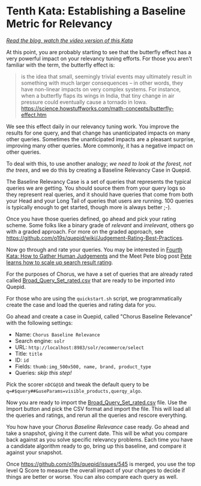 # Tenth Kata: Establishing a Baseline Metric for Relevancy

<i><a href="PLACEHOLDER: https://opensourceconnections.com/blog/2020/10/19/pete-estabalishes-a-baseline/" target="_BLANK">Read the blog, watch the video version of this Kata</a></i>

At this point, you are probably starting to see that the butterfly effect has a very powerful impact on your relevancy tuning efforts.  For those you aren't familiar with the term, the butterfly effect is:

> is the idea that small, seemingly trivial events may ultimately result in something with much larger consequences – in other words, they have non-linear impacts on very complex systems. For instance, when a butterfly flaps its wings in India, that tiny change in air pressure could eventually cause a tornado in Iowa.  https://science.howstuffworks.com/math-concepts/butterfly-effect.htm

We see this effect daily in our relevancy tuning work. You improve the results for one query, and that change has unanticipated impacts on many other queries. Sometimes the unanticipated impacts are a pleasant surprise, improving many other queries. More commonly, it has a negative impact on other queries.    

To deal with this, to use another analogy; _we need to look at the forest, not the trees_, and we do this by creating a Baseline Relevancy Case in Quepid.

The Baseline Relevancy Case is a set of queries that represents the typical queries we are getting. You should source them from your query logs so they represent real queries, and it should have queries that come from both your Head and your Long Tail of queries that users are running. 100 queries is typically enough to get started, though more is always better ;-).

Once you have those queries defined, go ahead and pick your rating scheme.   Some folks like a binary grade of _relevant_ and _irrelevant_, others go with a graded approach.   For more on the graded approach, see https://github.com/o19s/quepid/wiki/Judgement-Rating-Best-Practices.

Now go through and rate your queries.  You may be interested in [Fourth Kata: How to Gather Human Judgements](004_gathering_human_judgements.md) and the Meet Pete blog post [Pete learns how to scale up search result rating](https://opensourceconnections.com/blog/2021/01/25/pete-learns-how-to-scale-up-search-result-rating/).

For the purposes of Chorus, we have a set of queries that are already rated called [Broad_Query_Set_rated.csv](Broad_Query_Set_rated.csv) that are ready to be imported into Quepid.  

For those who are using the `quickstart.sh` script, we programmatically create the case and load the queries and rating data for you.

Go ahead and create a case in Quepid, called "Chorus Baseline Relevance" with the following settings:

* Name: `Chorus Baseline Relevance`
* Search engine: `solr`
* URL: `http://localhost:8983/solr/ecommerce/select`
* Title: `title`
* ID:  `id`
* Fields: `thumb:img_500x500, name, brand, product_type`
* Queries: _skip this step!_

Pick the scorer `nDCG@10` and tweak the default query to be `q=#$query##&useParams=visible_products,querqy_algo`.

Now you are ready to import the [Broad_Query_Set_rated.csv](Broad_Query_Set_rated.csv) file.  Use the Import button and pick the CSV format and import the file.  This will load all the queries and ratings, and rerun all the queries and rescore everything.

You how have your _Chorus Baseline Relevance_ case ready.   Go ahead and take a snapshot, giving it the current date.  This will be what you compare back against as you solve specific relevancy problems.   Each time you have a candidate algorithm ready to go, bring up this baseline, and compare it against your snapshot.

Once https://github.com/o19s/quepid/issues/545 is merged, you use the top level Q Score to measure the overall impact of your changes to decide if things are better or worse.  You can also compare each query as well.

